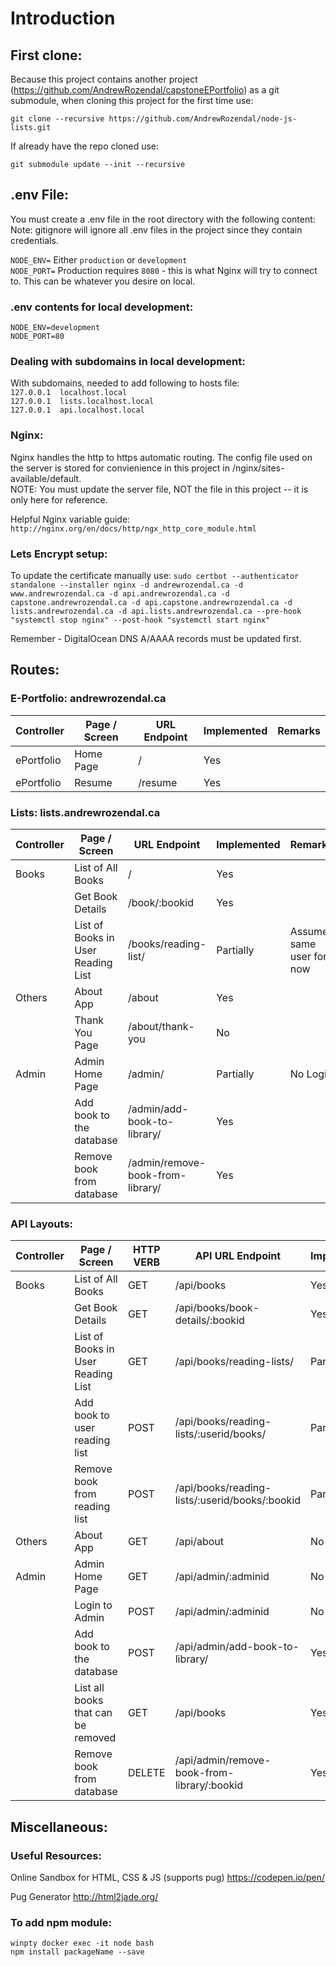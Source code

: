 Introduction
==============
## First clone:
Because this project contains another project (https://github.com/AndrewRozendal/capstoneEPortfolio) as a git submodule, when cloning this project for the first time
use:  

`git clone --recursive https://github.com/AndrewRozendal/node-js-lists.git`

If already have the repo cloned use:  

`git submodule update --init --recursive`

## .env File:
You must create a .env file in the root directory with the following content:
Note: gitignore will ignore all .env files in the project since they contain credentials.

`NODE_ENV=` Either `production` or `development`  
`NODE_PORT=` Production requires `8080` - this is what Nginx will try to connect to.  This can be whatever you desire on local.  

### .env contents for local development:
`NODE_ENV=development`  
`NODE_PORT=80`

### Dealing with subdomains in local development:  
With subdomains, needed to add following to hosts file:  
`127.0.0.1	localhost.local`  
`127.0.0.1	lists.localhost.local`  
`127.0.0.1	api.localhost.local`  

### Nginx:
Nginx handles the http to https automatic routing.  The config file used on the server is stored for convienience in this project in /nginx/sites-available/default.  
NOTE: You must update the server file, NOT the file in this project -- it is only here for reference.

Helpful Nginx variable guide: `http://nginx.org/en/docs/http/ngx_http_core_module.html`

### Lets Encrypt setup:
To update the certificate manually use:
`sudo certbot --authenticator standalone --installer nginx -d andrewrozendal.ca -d www.andrewrozendal.ca -d api.andrewrozendal.ca -d capstone.andrewrozendal.ca -d api.capstone.andrewrozendal.ca -d lists.andrewrozendal.ca -d api.lists.andrewrozendal.ca --pre-hook "systemctl stop nginx" --post-hook "systemctl start nginx"`

Remember - DigitalOcean DNS A/AAAA records must be updated first.

## Routes:

### E-Portfolio: andrewrozendal.ca

| Controller | Page / Screen                          | URL Endpoint                        | Implemented    | Remarks |
| ---------- |----------------------------------------|-------------------------------------| ---------------|---------|
| ePortfolio | Home Page | / | Yes | |
| ePortfolio | Resume | /resume | Yes | |

### Lists: lists.andrewrozendal.ca

| Controller | Page / Screen                          | URL Endpoint                        | Implemented    | Remarks |
| ---------- |----------------------------------------|-------------------------------------| ---------------|---------|
| Books      |List of All Books                       |/                                    | Yes            |
|            |Get Book Details                        |/book/:bookid                        | Yes            |
|            |List of Books in User Reading List      |/books/reading-list/                 | Partially      | Assume same user for now
| Others     |About App                               |/about                               | Yes            |
|            |Thank You Page                          |/about/thank-you                     | No             |
| Admin      |Admin Home Page                         |/admin/                              | Partially      | No Login
|            |Add book to the database                |/admin/add-book-to-library/          | Yes            |
|            |Remove book from database               |/admin/remove-book-from-library/     | Yes            |

### API Layouts:

| Controller | Page / Screen                          | HTTP VERB  | API URL Endpoint                               | Implemented   | Remarks |
| ---------- |----------------------------------------| -----------|------------------------------------------------| --------------|---------|
| Books      |List of All Books                       |GET         |/api/books                                      | Yes           |
|            |Get Book Details                        |GET         |/api/books/book-details/:bookid                 | Yes           |
|            |List of Books in User Reading List      |GET         |/api/books/reading-lists/                       | Partially     | Assume same user for now
|            |Add book to user reading list           |POST        |/api/books/reading-lists/:userid/books/         | Partially     | Assume same user for now
|            |Remove book from reading list           |POST        |/api/books/reading-lists/:userid/books/:bookid  | Partially     | Assume same user for now
| Others     |About App                               |GET         |/api/about                                      | No            |
| Admin      |Admin Home Page                         |GET         |/api/admin/:adminid                             | No            |
|            |Login to Admin                          |POST        |/api/admin/:adminid                             | No            |
|            |Add book to the database                |POST        |/api/admin/add-book-to-library/                 | Yes           |
|            |List all books that can be removed      |GET         |/api/books                                      | Yes           |
|            |Remove book from database               |DELETE      |/api/admin/remove-book-from-library/:bookid     | Yes           |

## Miscellaneous:

### Useful Resources:

Online Sandbox for HTML, CSS & JS (supports pug)
https://codepen.io/pen/

Pug Generator
http://html2jade.org/

### To add npm module:  
`winpty docker exec -it node bash`  
`npm install packageName --save`  